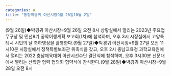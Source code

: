 ```yaml
---
categories: a
title: "동정박경귀 아산시장9월 26일10월 2일"
---
```

(9월 26일)◆박경귀 아산시장=9월 26일 오전 8시 상황실에서 열리는 2023년 주요업무구상 및 민선8기 공약이행계획 보고회(1차)에 참석하며, 오후 3시 시장실에서 고양특례시 시민의 날 축하영상을 촬영한다.(9월 27일)◆박경귀 아산시장=9월 27일 오전 11시10분 시장실에서 정책특별보좌관 위촉식을 갖고, 오후 2시 충남교육청 과학교육원에서 열리는 2022 충남체육대회 아산시선수단 결단식에 참석하며, 오후 3시30분 선문대에서 열리는 산학관 협력 협의회 협약식에 참석한다.(9월 28일)◆박경귀 아산시장=9월 28일 오전 8시